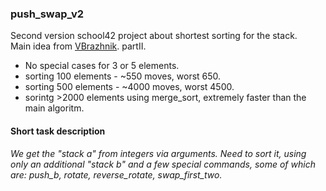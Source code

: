 ### push_swap_v2
Second version school42 project about shortest sorting for the stack.  
Main idea from  [VBrazhnik](https://github.com/VBrazhnik/Push_swap/wiki/Algorithm). partII.

* No special cases for 3 or 5 elements.
* sorting 100 elements - ~550 moves, worst 650.
* sorting 500 elements - ~4000 moves, worst 4500.
* sorintg >2000 elements using merge_sort, extremely faster than the main algoritm.


#### Short task description

*We get the "stack a" from integers via arguments. Need to sort it, using only an additional "stack b" and a few special commands, some of which are: push_b, rotate, reverse_rotate, swap_first_two.*

